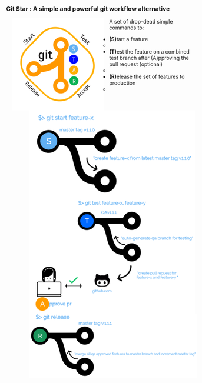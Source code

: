
<h3>Git Star : A simple and powerful git workflow alternative</h3>
<img src="logo.png" width="250" style="padding: 0 15px; float: left;">


A set of drop-dead simple commands to:
<ul>
	<li><ul><b>(S)</b>tart a feature 
		<li><img src="git-start.png" width="450" style="padding: 0 15px; float: left;"></ul>
	<li><ul><b>(T)</b>est the feature on a combined test branch after (A)pproving the pull request (optional)
		<li><img src="git-test.png" width="450" style="padding: 0 15px; float: left;"></ul>
	<li><ul><b>(R)</b>elease the set of features to production
		<li><img src="git-release.png" width="550" style="padding: 0 15px; float: left;"></ul>	
</ul>
